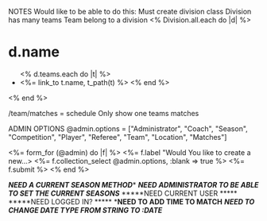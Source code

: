 NOTES
Would like to be able to do this:
Must create division class
Division has many teams
Team belong to a division
<% Division.all.each do |d| %>
    <h1> d.name </h1>
    <ul>
        <% d.teams.each do |t| %>
            <li><%= link_to t.name, t_path(t) %></l1>
        <% end %>
    </ul>
<% end %>

/team/matches = schedule
Only show one teams matches

ADMIN OPTIONS
@admin.options = ["Administrator", "Coach", "Season", "Competition", "Player", "Referee", "Team", "Location", "Matches"]

<%= form_for (@admin) do |f| %>
    <%= f.label "Would You like to create a new...>
    <%= f.collection_select @admin.options, :blank => true %>
    <%= f.submit %>
<% end %>

*****NEED A CURRENT SEASON METHOD******
*****NEED ADMINISTRATOR TO BE ABLE TO SET THE CURRENT SEASONS*****
*****NEED CURRENT USER *****
*****NEED LOGGED IN? *****
*****NEED TO ADD TIME TO MATCH****
*****NEED TO CHANGE DATE TYPE FROM STRING TO :DATE*****

